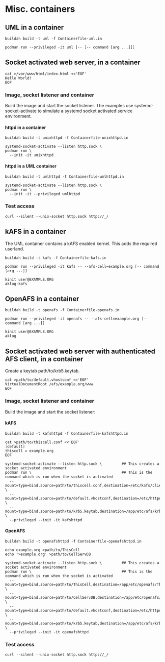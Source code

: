 # Misc. containers

## UML in a container

    buildah build -t uml -f Containerfile-uml.in

    podman run --privileged -it uml [-- [-- command [arg ...]]]

## Socket activated web server, in a container

    cat >/var/www/html/index.html <<'EOF'
    Hello World!
    EOF

### Image, socket listener and container

Build the image and start the socket listener. The examples use
systemd-socket-activate to simulate a systemd socket activated service
environment.

#### httpd in a container

    buildah build -t unixhttpd -f Containerfile-unixhttpd.in

    systemd-socket-activate --listen http.sock \
    podman run \
      --init -it unixhttpd

#### httpd in a UML container

    buildah build -t umlhttpd -f Containerfile-umlhttpd.in

    systemd-socket-activate --listen http.sock \
    podman run \
      --init -it --privileged umlhttpd

### Test access

    curl --silent --unix-socket http.sock http://_/

## kAFS in a container

The UML container contains a kAFS enabled kernel. This adds the required userland.

    buildah build -t kafs -f Containerfile-kafs.in

    podman run --privileged -it kafs -- --afs-cell=example.org [-- command [arg ...]]

    kinit user@EXAMPLE.ORG
    aklog-kafs

## OpenAFS in a container

    buildah build -t openafs -f Containerfile-openafs.in

    podman run --privileged -it openafs -- --afs-cell=example.org [-- command [arg ...]]

    kinit user@EXAMPLE.ORG
    aklog

## Socket activated web server with authenticated AFS client, in a container

Create a keytab path/to/krb5.keytab.

    cat >path/to/default.vhostconf <<'EOF'
    VirtualDocumentRoot /afs/example.org/www
    EOF

### Image, socket listener and container

Build the image and start the socket listener:

#### kAFS

    buildah build -t kafshttpd -f Containerfile-kafshttpd.in

    cat >path/to/thiscell.conf <<'EOF'
    [default]
    thiscell = example.org
    EOF

    systemd-socket-activate --listen http.sock \         ## This creates a socket activated environment
    podman run \                                         ## This is the command which is run when the socket is activated
      --mount=type=bind,source=path/to/thiscell.conf,destination=/etc/kafs/client.d/thiscell.conf,ro=true \
      --mount=type=bind,source=path/to/default.vhostconf,destination=/etc/httpd/conf.d/default.vhostconf,ro=true \
      --mount=type=bind,source=path/to/krb5.keytab,destination=/app/etc/afs/krb5.keytab,ro=true \
      --privileged --init -it kafshttpd

#### OpenAFS

    buildah build -t openafshttpd -f Containerfile-openafshttpd.in

    echo example.org >path/to/ThisCell
    echo '>example.org' >path/to/CellServDB

    systemd-socket-activate --listen http.sock \         ## This creates a socket activated environment
    podman run \                                         ## This is the command which is run when the socket is activated
      --mount=type=bind,source=path/to/ThisCell,destination=/app/etc/openafs/ThisCell,ro=true \
      --mount=type=bind,source=path/to/CellServDB,destination=/app/etc/openafs/CellServDB,ro=true \
      --mount=type=bind,source=path/to/default.vhostconf,destination=/etc/httpd/conf.d/default.vhostconf,ro=true \
      --mount=type=bind,source=path/to/krb5.keytab,destination=/app/etc/afs/krb5.keytab,ro=true \
      --privileged --init -it openafshttpd

### Test access

    curl --silent --unix-socket http.sock http://_/

